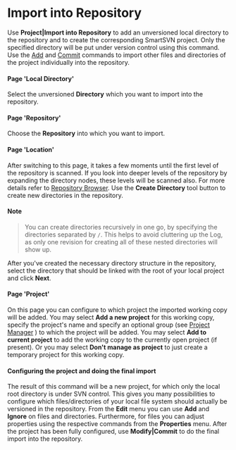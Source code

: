 # Import into Repository

Use **Project\|Import into Repository** to add an unversioned local
directory to the repository and to create the corresponding SmartSVN
project. Only the specified directory will be put under version control
using this command. Use the [Add](Add.md#Add-commands.add) and
[Commit](Commit.md#Commit-commands.commit) commands to import
other files and directories of the project individually into the
repository.

#### Page 'Local Directory'

Select the unversioned **Directory** which you want to import into the
repository.

#### Page 'Repository'

Choose the **Repository** into which you want to import.

#### Page 'Location'

After switching to this page, it takes a few moments until the first
level of the repository is scanned. If you look into deeper levels of
the repository by expanding the directory nodes, these levels will be
scanned also. For more details refer to [Repository Browser](Repository-Browser.md#RepositoryBrowser-repository-browser).
Use the **Create Directory** tool button to create new directories in
the repository.


#### Note
>
>
>You can create directories recursively in one go, by specifying the
>directories separated by `/`. This helps to avoid cluttering up the Log,
>as only one revision for creating all of these nested directories will
>show up.
>
>

After you've created the necessary directory structure in the
repository, select the directory that should be linked with the root of
your local project and click **Next**.

#### Page 'Project'

On this page you can configure to which project the imported working
copy will be added. You may select **Add a new project** for this
working copy, specify the project's name and specify an optional group
(see [Project Manager](Project-Manager.md#ProjectManager-project.manager) )
to which the project will be added. You may select **Add to current
project** to add the working copy to the currently open project (if
present). Or you may select **Don't manage as project** to just create a
temporary project for this working copy.

#### Configuring the project and doing the final import

The result of this command will be a new project, for which only the
local root directory is under SVN control. This gives you many
possibilities to configure which files/directories of your local file
system should actually be versioned in the repository. From the **Edit**
menu you can use **Add** and **Ignore** on files and directories.
Furthermore, for files you can adjust properties using the respective
commands from the **Properties** menu. After the project has been fully
configured, use **Modify\|Commit** to do the final import into the
repository.
